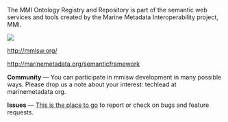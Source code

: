 The MMI Ontology Registry and Repository is part of the semantic web services and tools 
created by the Marine Metadata Interoperability project, MMI.

![](http://marinemetadata.org/files/mmi/semantic_framework.jpg)

http://mmisw.org/

http://marinemetadata.org/semanticframework

**Community** — You can participate in mmisw development in many possible ways. Please drop us a note about your interest: techlead at marinemetadata org.

**Issues** — [This is the place to go](https://github.com/mmisw/mmiorr/issues) to report or check on bugs and feature requests.
